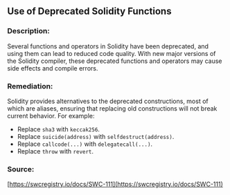## Use of Deprecated Solidity Functions

### Description:
Several functions and operators in Solidity have been deprecated, and using them can lead to reduced code quality. With new major versions of the Solidity compiler, these deprecated functions and operators may cause side effects and compile errors.

### Remediation:
Solidity provides alternatives to the deprecated constructions, most of which are aliases, ensuring that replacing old constructions will not break current behavior. For example:

- Replace `sha3` with `keccak256`.
- Replace `suicide(address)` with `selfdestruct(address)`.
- Replace `callcode(...)` with `delegatecall(...)`.
- Replace `throw` with `revert`.

### Source:
[https://swcregistry.io/docs/SWC-111](https://swcregistry.io/docs/SWC-111)
